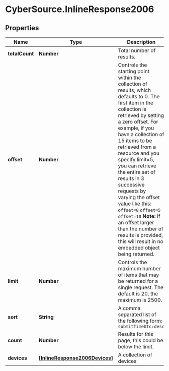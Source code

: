 # CyberSource.InlineResponse2006

## Properties
Name | Type | Description | Notes
------------ | ------------- | ------------- | -------------
**totalCount** | **Number** | Total number of results. | [optional] 
**offset** | **Number** | Controls the starting point within the collection of results, which defaults to 0. The first item in the collection is retrieved by setting a zero offset.  For example, if you have a collection of 15 items to be retrieved from a resource and you specify limit=5, you can retrieve the entire set of results in 3 successive requests by varying the offset value like this:  `offset=0` `offset=5` `offset=10`  **Note:** If an offset larger than the number of results is provided, this will result in no embedded object being returned.  | [optional] 
**limit** | **Number** | Controls the maximum number of items that may be returned for a single request. The default is 20, the maximum is 2500.  | [optional] 
**sort** | **String** | A comma separated list of the following form:  `submitTimeUtc:desc`  | [optional] 
**count** | **Number** | Results for this page, this could be below the limit. | [optional] 
**devices** | [**[InlineResponse2006Devices]**](InlineResponse2006Devices.md) | A collection of devices | [optional] 


